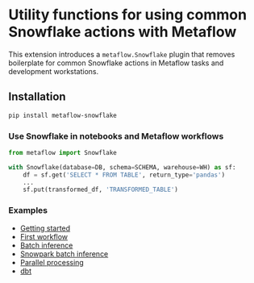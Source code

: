 # Utility functions for using common Snowflake actions with Metaflow

This extension introduces a `metaflow.Snowflake` plugin that removes boilerplate for common Snowflake actions in Metaflow tasks and development workstations.

## Installation
```bash
pip install metaflow-snowflake
```

### Use Snowflake in notebooks and Metaflow workflows
```python
from metaflow import Snowflake

with Snowflake(database=DB, schema=SCHEMA, warehouse=WH) as sf:
    df = sf.get('SELECT * FROM TABLE', return_type='pandas')
    ...
    sf.put(transformed_df, 'TRANSFORMED_TABLE')
```

### Examples
- [Getting started](./examples/00-getting-started/)
- [First workflow](./examples/01-hello-flow/)
- [Batch inference](./examples/02-basic-batch-inference/)
- [Snowpark batch inference](./examples/03-snowpark-batch-inference/)
- [Parallel processing](./examples/04-parallel-processing/)
- [dbt](./examples/05-dbt/)